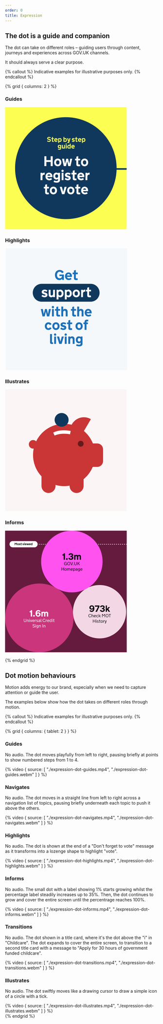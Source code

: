 ```yaml
---
order: 0
title: Expression
---
```


## The dot is a guide and companion

The dot can take on different roles – guiding users through content, journeys and experiences across GOV.UK channels.

It should always serve a clear purpose.

{% callout %}
Indicative examples for illustrative purposes only.
{% endcallout %}

{% grid { columns: 2 } %}

<div>

### Guides

![Text "How to register to vote", above is smaller text for the topic "Step by step guide", all within a dark blue circle on a yellow background.](./expression-guides.png)

</div>
<div>

### Highlights

![Text 'Get support with the cost of living' with "support" in a lozenge-shaped highlight.](./expression-highlights.png)

</div>
<div>

### Illustrates

![A graphic of a piggy bank showing a coin that resembles the dot.](./expression-illustrates.png)

</div>
<div>

### Informs

![Infographic showing statistics in circles for the 3 most visited pages on the GOV.UK website.](./expression-informs.png)

</div>
{% endgrid %}

## Dot motion behaviours

Motion adds energy to our brand, especially when we need to capture attention or guide the user.

The examples below show how the dot takes on different roles through motion.

{% callout %}
Indicative examples for illustrative purposes only.
{% endcallout %}

{% grid { columns: { tablet: 2 } } %}

<div class="app-border app-border--top">

### Guides

No audio. The dot moves playfully from left to right, pausing briefly at points to show numbered steps from 1 to 4.

</div>
<div>
{% video { source: [
    "./expression-dot-guides.mp4",
    "./expression-dot-guides.webm"
] } %}
</div>
<div class="app-border app-border--top">

### Navigates

No audio. The dot moves in a straight line from left to right across a navigation list of topics, pausing briefly underneath each topic to push it above the others.

</div>
<div>
{% video { source: [
    "./expression-dot-navigates.mp4",
    "./expression-dot-navigates.webm"
] } %}
</div>
<div class="app-border app-border--top">

### Highlights

No audio. The dot is shown at the end of a "Don't forget to vote" message as it transforms into a lozenge shape to highlight "vote".

</div>
<div>
{% video { source: [
    "./expression-dot-highlights.mp4",
    "./expression-dot-highlights.webm"
] } %}
</div>
<div class="app-border app-border--top">

### Informs

No audio. The small dot with a label showing 1% starts growing whilst the percentage label steadily increases up to 35%. Then, the dot continues to grow and cover the entire screen until the percentrage reaches 100%.

</div>
<div>
{% video { source: [
    "./expression-dot-informs.mp4",
    "./expression-dot-informs.webm"
] } %}
</div>
<div class="app-border app-border--top">

### Transitions

No audio. The dot shown in a title card, where it's the dot above the "i" in "Childcare". The dot expands to cover the entire screen, to transition to a second title card with a message to "Apply for 30 hours of government funded childcare".

</div>
<div>
{% video { source: [
    "./expression-dot-transitions.mp4",
    "./expression-dot-transitions.webm"
] } %}
</div>
<div class="app-border app-border--top">

### Illustrates

No audio. The dot swiftly moves like a drawing cursor to draw a simple icon of a circle with a tick.

</div>
<div>
{% video { source: [
    "./expression-dot-illustrates.mp4",
    "./expression-dot-illustrates.webm"
] } %}
</div>
{% endgrid %}
